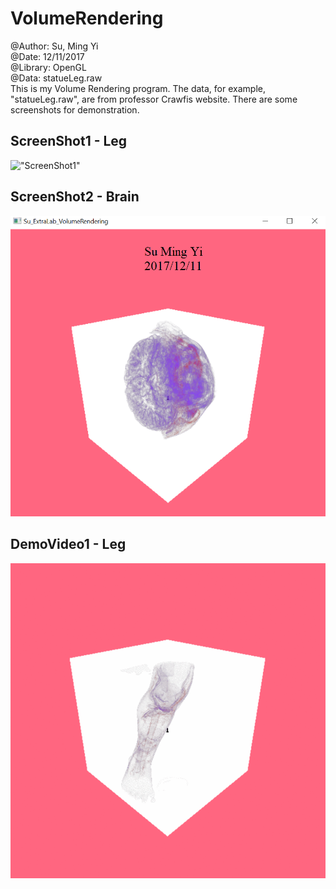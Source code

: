 # VolumeRendering
@Author: Su, Ming Yi <br />
@Date: 12/11/2017 <br />
@Library: OpenGL <br />
@Data: statueLeg.raw <br />
This is my Volume Rendering program. The data, for example, "statueLeg.raw", are from professor Crawfis website.
There are some screenshots for demonstration.
## ScreenShot1 - Leg
!["ScreenShot1"](https://user-images.githubusercontent.com/10261854/52367823-f0dc5a80-2a1a-11e9-990c-de77e95a1a2a.PNG)
## ScreenShot2 - Brain
!["ScreenShot2"](https://github.com/bettle123/CSE_5542_lab4/blob/master/Su_extralab_result3.PNG)

## DemoVideo1 - Leg
!["DemoVideo1"](https://github.com/bettle123/CSE_5542_lab4/blob/master/v_r_gif.gif)
